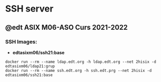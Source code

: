 # SSH server
## @edt ASIX M06-ASO Curs 2021-2022

### SSH Images:

 * **edtasixm06/ssh21:base**


``` 
docker run --rm --name ldap.edt.org -h ldap.edt.org --net 2hisix -d edtasixm06/ldap21:grup
docker run --rm --name ssh.edt.org -h ssh.edt.prg --net 2hisix -d edtasixm06/ssh21:base
```
